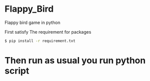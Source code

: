 # Flappy_Bird
Flappy bird game in python 

<p>First satisfy The requirement for packages</p>

``` bash
$ pip install -r requirement.txt
```
<h1> Then run as usual you run python script</h1>
